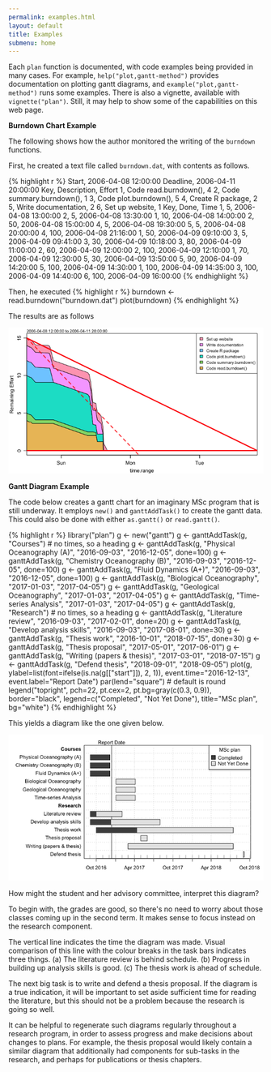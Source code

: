 ```yaml
---
permalink: examples.html
layout: default
title: Examples
submenu: home
---
```


Each `plan` function is documented, with code examples being provided in many
cases.  For example, `help("plot,gantt-method")` provides documentation on
plotting gantt diagrams, and `example("plot,gantt-method")` runs some examples.
There is also a vignette, available with `vignette("plan")`. Still, it may help
to show some of the capabilities on this web page.

**Burndown Chart Example**

The following shows how the author monitored the writing of the `burndown` functions.

First, he created a text file called `burndown.dat`, with contents as follows.

{% highlight r %}
Start,    2006-04-08 12:00:00 
Deadline, 2006-04-11 20:00:00 
Key, Description,             Effort
  1, Code read.burndown(),    4
  2, Code summary.burndown(), 1
  3, Code plot.burndown(),    5
  4, Create R package,        2
  5, Write documentation,     2
  6, Set up website,          1
Key, Done,  Time
  1,     5, 2006-04-08 13:00:00
  2,     5, 2006-04-08 13:30:00
  1,    10, 2006-04-08 14:00:00
  2,    50, 2006-04-08 15:00:00
  4,     5, 2006-04-08 19:30:00
  5,     5, 2006-04-08 20:00:00
  4,   100, 2006-04-08 21:16:00
  1,    50, 2006-04-09 09:10:00
  3,     5, 2006-04-09 09:41:00
  3,    30, 2006-04-09 10:18:00
  3,    80, 2006-04-09 11:00:00
  2,    60, 2006-04-09 12:00:00
  2,   100, 2006-04-09 12:10:00
  1,    70, 2006-04-09 12:30:00
  5,    30, 2006-04-09 13:50:00
  5,    90, 2006-04-09 14:20:00
  5,   100, 2006-04-09 14:30:00
  1,   100, 2006-04-09 14:35:00
  3,   100, 2006-04-09 14:40:00
  6,   100, 2006-04-09 16:00:00
{% endhighlight %}

Then, he executed
{% highlight r %}
burndown <- read.burndown("burndown.dat")
plot(burndown)
{% endhighlight %}


<!-- png("burndown.png",width=7,height=4,unit="in",res=100,pointsize=10) -->

The results are as follows

![burndown](burndown.png)



**Gantt Diagram Example**

The code below creates a gantt chart for an imaginary MSc program that is still
underway. It employs `new()` and `ganttAddTask()` to create the gantt data.
This could also be done with either `as.gantt()` or `read.gantt()`.

<!-- png("gantt.png",width=7,height=4,unit="in",res=100,pointsize=10) -->

{% highlight r %}
library("plan")
g <- new("gantt")
g <- ganttAddTask(g, "Courses") # no times, so a heading
g <- ganttAddTask(g, "Physical Oceanography (A)", "2016-09-03", "2016-12-05", done=100)
g <- ganttAddTask(g, "Chemistry Oceanography (B)", "2016-09-03", "2016-12-05", done=100)
g <- ganttAddTask(g, "Fluid Dynamics (A+)", "2016-09-03", "2016-12-05", done=100)
g <- ganttAddTask(g, "Biological Oceanography", "2017-01-03", "2017-04-05")
g <- ganttAddTask(g, "Geological Oceanography", "2017-01-03", "2017-04-05")
g <- ganttAddTask(g, "Time-series Analysis", "2017-01-03", "2017-04-05")
g <- ganttAddTask(g, "Research") # no times, so a heading
g <- ganttAddTask(g, "Literature review", "2016-09-03", "2017-02-01", done=20)
g <- ganttAddTask(g, "Develop analysis skills", "2016-09-03", "2017-08-01", done=30)
g <- ganttAddTask(g, "Thesis work", "2016-10-01", "2018-07-15", done=30)
g <- ganttAddTask(g, "Thesis proposal", "2017-05-01", "2017-06-01")
g <- ganttAddTask(g, "Writing (papers & thesis)", "2017-03-01", "2018-07-15")
g <- ganttAddTask(g, "Defend thesis", "2018-09-01", "2018-09-05")
plot(g, ylabel=list(font=ifelse(is.na(g[["start"]]), 2, 1)),
     event.time="2016-12-13", event.label="Report Date")
par(lend="square") # default is round
legend("topright", pch=22, pt.cex=2, pt.bg=gray(c(0.3, 0.9)),
       border="black", 
       legend=c("Completed", "Not Yet Done"), title="MSc plan", bg="white")
{% endhighlight %}

This yields a diagram like the one given below.

![gantt](gantt.png)

How might the student and her advisory committee, interpret this diagram?

To begin with, the grades are good, so there's no need to worry
about those classes coming up in the second term. It makes sense to focus
instead on the research component.

The vertical line indicates the time the diagram was made.  Visual comparison
of this line with the colour breaks in the task bars indicates three things.
(a) The literature review is behind schedule.  (b) Progress in building up
analysis skills is good. (c) The thesis work is ahead of schedule.

The next big task is to write and defend a thesis proposal. If the diagram is a
true indication, it will be important to set aside sufficient time for reading
the literature, but this should not be a problem because the research is going
so well.

It can be helpful to regenerate such diagrams regularly throughout a research
program, in order to assess progress and make decisions about changes to plans.
For example, the thesis proposal would likely contain a similar diagram that
additionally had components for sub-tasks in the research, and perhaps for
publications or thesis chapters.
